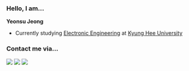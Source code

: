 ### Hello, I am...
**Yeonsu Jeong**

- Currently studying [Electronic Engineering](https://ee.khu.ac.kr/) at [Kyung Hee University](https://www.khu.ac.kr/eng/)

<!-- 
### I am intrested in...

- 
- 
- Reinforcement learning
- ... and much more! -->

### Contact me via...

<a href="https://raransusu.github.io/" target="_blank"><img src="https://img.shields.io/badge/Blog-282828?style=for-the-badge&logo=GitHub&logoColor=white"/></a>
<a href="https://www.linkedin.com/in/raransusu" target="_blank"><img src="https://img.shields.io/badge/LinkedIn-0A66C2?style=for-the-badge&logo=LinkedIn&logoColor=white"/></a>
<a href="mailto:jys3049@khu.ac.kr" target="_blank"><img src="https://img.shields.io/badge/Email-EA4335?style=for-the-badge&logo=Gmail&logoColor=white"/></a>

<!--
[![Solved.ac Tier](http://mazassumnida.wtf/api/v2/generate_badge?boj=azurewings)](https://solved.ac/azurewings)
-->


<!--
**azure-wings/azure-wings** is a ✨ _special_ ✨ repository because its `README.md` (this file) appears on your GitHub profile.

Here are some ideas to get you started:

- 🔭 I’m currently working on ...
- 🌱 I’m currently learning ...
- 👯 I’m looking to collaborate on ...
- 🤔 I’m looking for help with ...
- 💬 Ask me about ...
- 📫 How to reach me: ...
- 😄 Pronouns: ...
- ⚡ Fun fact: ...
-->
